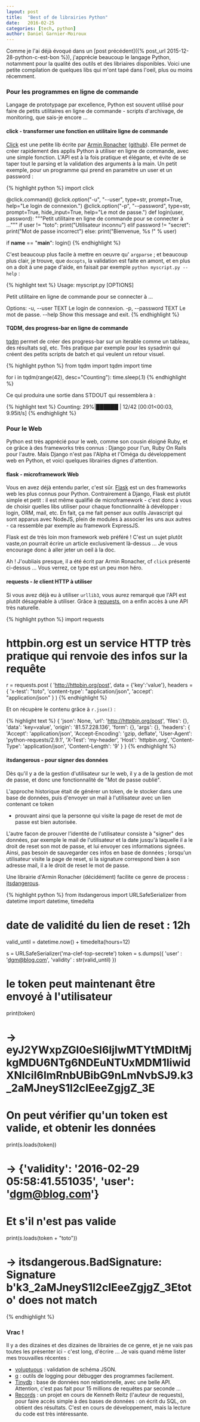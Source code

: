 ```yaml
---
layout: post
title:  "Best of de librairies Python"
date:   2016-02-25
categories: [tech, python]
author: Daniel Garnier-Moiroux
---
```


Comme je l'ai déjà évoqué dans un [post précédent]({% post_url 2015-12-28-python-c-est-bon %}),
j'apprécie beaucoup le langage Python, notamment pour la qualité des outils et
des libriaires disponibles. Voici une petite compilation de quelques libs qui
m'ont tapé dans l'oeil, plus ou moins récemment.

### Pour les programmes en ligne de commande

Langage de prototypage par excellence, Python est souvent utilisé pour faire de
petits utilitaires en ligne de commande - scripts d'archivage, de monitoring,
que sais-je encore ...

#### click - transformer une fonction en utilitaire ligne de commande

<a href="http://click.pocoo.org/6/" target="_blank">Click</a> est une petite lib écrite
par <a href="http://lucumr.pocoo.org/about/" target="_blank">Armin Ronacher</a>
(<a href="https://github.com/mitsuhiko" target="_blank">github</a>).
Elle permet de créer rapidement des applis Python
à utiliser en ligne de commande, avec une simple fonction. L'API  est à la fois
pratique et élégante, et évite de se taper tout le parsing et la validation des
arguments à la main. Un petit exemple, pour un programme qui prend en paramètre
un user et un password :

{% highlight python %}
import click

@click.command()
@click.option("-u", "--user", type=str, prompt=True, help="Le login de connexion.")
@click.option("-p", "--password", type=str, prompt=True, hide_input=True, help="Le mot de passe.")
def login(user, password):
    """Petit utilitaire en ligne de commande pour se connecter à ..."""
    if user != "toto":
        print("Utilisateur inconnu")
    elif password != "secret":
        print("Mot de passe incorrect")
    else:
        print("Bienvenue, %s !" % user)

if __name__ == "__main__":
    login()
{% endhighlight %}

C'est beaucoup plus facile à mettre en oeuvre qu' `argparse` ; et beaucoup plus
clair, je trouve, que `docopts`, la validation est faite en amont, et en plus on
a doit à une page d'aide, en faisait par exemple `python myscript.py --help` :


{% highlight text %}
Usage: myscript.py [OPTIONS]

  Petit utilitaire en ligne de commande pour se connecter à ...

Options:
  -u, --user TEXT      Le login de connexion.
  -p, --password TEXT  Le mot de passe.
  --help               Show this message and exit.
{% endhighlight %}


#### TQDM, des progress-bar en ligne de commande

<a href="https://github.com/noamraph/tqdm" target="_blank">tqdm</a> permet de
créer des progress-bar sur un iterable comme un tableau, des résultats sql, etc.
Très pratique par exemple pour les sysadmin qui créent des petits scripts de
batch et qui veulent un retour visuel.

{% highlight python %}
from tqdm import tqdm
import time

for i in tqdm(range(42), desc="Counting"):
        time.sleep(.1)
{% endhighlight %}

Ce qui produira une sortie dans STDOUT qui ressemblera à :

{% highlight text %}
Counting:  29%|██████               | 12/42 [00:01<00:03,  9.95it/s]
{% endhighlight %}


### Pour le Web

Python est très apprécié pour le web, comme son cousin éloigné Ruby, et ce grâce
à des frameworks très connus : Django pour l'un, Ruby On Rails pour l'autre.
Mais Django n'est pas l'Alpha et l'Oméga du développement web en Python, et
voici quelques librairies dignes d'attention.

#### flask - microframework Web

Vous en avez déjà entendu parler, c'est sûr.
<a href="http://flask.pocoo.org/" target="_blank">Flask</a> est un des frameworks
web les plus connus pour Python. Contrairement à Django, Flask est plutôt simple
et petit : il est même qualifié de microframework - c'est donc  à vous de
choisir quelles libs utiliser pour chaque fonctionnalité à dévélopper : login,
ORM, mail, etc. En fait, ça me fait penser aux outils Javascript qui sont apparus
avec NodeJS, plein de modules à associer les uns aux autres - ca ressemble par
exemple au framework ExpressJS.

Flask est de très loin mon framework web préféré ! C'est un sujet plutôt vaste,on pourrait écrire un article exclusivement là-dessus ... Je vous encourage donc à
aller jeter un oeil à la doc.

Ah ! J'oubliais presque, il a été écrit par Armin Ronacher, cf `click` présenté
ci-dessus ... Vous verrez, ce type est un peu mon héro.


#### requests - _le_ client HTTP à utiliser

Si vous avez déjà eu à utiliser `urllib3`, vous aurez remarqué que l'API est
plutôt désagréable à utiliser. Grâce à
<a href="http://docs.python-requests.org/en/master/" target="_blank">requests</a>,
on a enfin accès à une API très naturelle.

{% highlight python %}
import requests

# httpbin.org est un service HTTP très pratique qui renvoie des infos sur la requête
r = requests.post   (   'http://httpbin.org/post',
                        data = {'key':'value'},
                        headers =   {   'x-test':       "toto",
                                        'content-type': "application/json",
                                        'accept':       "application/json"
                                    }
                    )
{% endhighlight %}

Et on récupère le contenu grâce à `r.json()` :

{% highlight text %}
{   'json':     None,
    'url':      'http://httpbin.org/post',
    'files':    {},
    'data':     'key=value',
    'origin':   '81.57.228.136',
    'form':     {},
    'args':     {},
    'headers':  {   'Accept': 'application/json',
                    'Accept-Encoding': 'gzip, deflate',
                    'User-Agent': 'python-requests/2.9.1',
                    'X-Test': 'my-header',
                    'Host': 'httpbin.org',
                    'Content-Type': 'application/json',
                    'Content-Length': '9'
                }
}
{% endhighlight %}


#### itsdangerous - pour signer des données

Dès qu'il y a de la gestion d'utilisateur sur le web, il y a de la gestion de
mot de passe, et donc une fonctionnalité de "Mot de passe oublié".

L'approche historique était de générer un token, de le stocker dans une base de
données, puis d'envoyer un mail à l'utilisateur avec un lien contenant ce token
- prouvant ainsi que la personne qui visite la page de reset de mot de passe est
bien autorisée.

L'autre facon de prouver l'identité de l'utilisateur consiste à "signer" des
données, par exemple le mail de l'utilisateur et la date jusqu'à laquelle il a
le droit de reset son mot de passe, et lui envoyer ces informations signées.
Ainsi, pas besoin de sauvegarder ces infos en base de données ; lorsqu'un
utilisateur visite la page de reset, si la signature correspond bien à son adresse
mail, il a le droit de reset le mot de passe.

Une librairie d'Armin Ronacher (décidément) facilite ce genre de process :
<a href="http://pythonhosted.org/itsdangerous/" target="_blank">itsdangerous</a>.

{% highlight python %}
from itsdangerous import URLSafeSerializer
from datetime import datetime, timedelta

# date de validité du lien de reset : 12h
valid_until = datetime.now() + timedelta(hours=12)

s = URLSafeSerializer('ma-clef-top-secrete')
token = s.dumps({ 'user' : 'dgm@blog.com', 'validity' : str(valid_until) })

# le token peut maintenant être envoyé à l'utilisateur
print(token)
#   -> eyJ2YWxpZGl0eSI6IjIwMTYtMDItMjkgMDU6NTg6NDEuNTUxMDM1IiwidXNlciI6ImRnbUBibG9nLmNvbSJ9.k3_2aMJneyS1l2cIEeeZgjgZ_3E

# On peut vérifier qu'un token est valide, et obtenir les données
print(s.loads(token))
#   -> {'validity': '2016-02-29 05:58:41.551035', 'user': 'dgm@blog.com'}

# Et s'il n'est pas valide
print(s.loads(token + "toto"))
#   -> itsdangerous.BadSignature: Signature b'k3_2aMJneyS1l2cIEeeZgjgZ_3Etoto' does not match
{% endhighlight %}


### Vrac !

Il y a des dizaines et des dizaines de librairies de ce genre, et je ne vais pas
toutes les présenter ici - c'est long, d'écrire ... Je vais quand même lister mes trouvailles récentes :

- <a href="https://github.com/alecthomas/voluptuous" target="_blank">voluptuous</a> :
validation de schéma JSON.
- <a href="https://github.com/zestyping/q" target="_blank">q</a> : outils de
logging pour débugger des programmes facilement.
- <a href="https://tinydb.readthedocs.org/en/latest/" target="_blank">Tinydb</a> :
base de données non relationnelle, avec une belle API. Attention, c'est pas fait
pour 15 millions de requêtes par seconde ...
- <a href="https://github.com/kennethreitz/records" target="_blank">Records</a> :
un projet en cours de Kenneth Reitz (l'auteur de requests), pour faire accès
simple à des bases de données : on écrit du SQL, on obtient des résultats. C'est
en cours de développement, mais la lecture du code est très intéressante.
